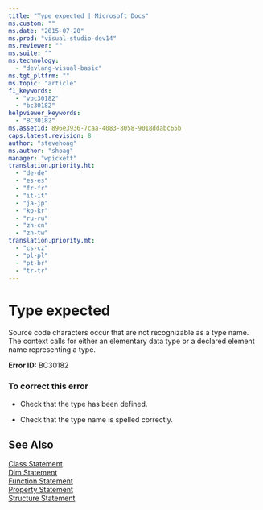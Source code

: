 ```yaml
---
title: "Type expected | Microsoft Docs"
ms.custom: ""
ms.date: "2015-07-20"
ms.prod: "visual-studio-dev14"
ms.reviewer: ""
ms.suite: ""
ms.technology: 
  - "devlang-visual-basic"
ms.tgt_pltfrm: ""
ms.topic: "article"
f1_keywords: 
  - "vbc30182"
  - "bc30182"
helpviewer_keywords: 
  - "BC30182"
ms.assetid: 896e3936-7caa-4083-8058-9018ddabc65b
caps.latest.revision: 8
author: "stevehoag"
ms.author: "shoag"
manager: "wpickett"
translation.priority.ht: 
  - "de-de"
  - "es-es"
  - "fr-fr"
  - "it-it"
  - "ja-jp"
  - "ko-kr"
  - "ru-ru"
  - "zh-cn"
  - "zh-tw"
translation.priority.mt: 
  - "cs-cz"
  - "pl-pl"
  - "pt-br"
  - "tr-tr"
---
```

# Type expected
Source code characters occur that are not recognizable as a type name. The context calls for either an elementary data type or a declared element name representing a type.  
  
 **Error ID:** BC30182  
  
### To correct this error  
  
-   Check that the type has been defined.  
  
-   Check that the type name is spelled correctly.  
  
## See Also  
 [Class Statement](/dotnet/visual-basic/language-reference/statements/class-statement)   
 [Dim Statement](/dotnet/visual-basic/language-reference/statements/dim-statement)   
 [Function Statement](/dotnet/visual-basic/language-reference/statements/function-statement)   
 [Property Statement](/dotnet/visual-basic/language-reference/statements/property-statement)   
 [Structure Statement](/dotnet/visual-basic/language-reference/statements/structure-statement)
